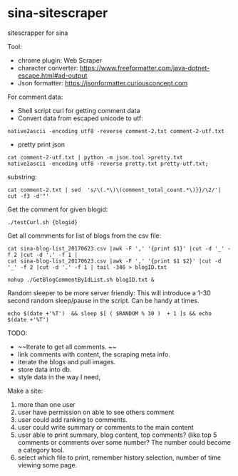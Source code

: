 # sina-sitescraper
sitescrapper for sina

Tool: 
- chrome plugin: Web Scraper
- character converter: https://www.freeformatter.com/java-dotnet-escape.html#ad-output
- Json formatter: https://jsonformatter.curiousconcept.com


For comment data: 
- Shell script curl for getting comment data
- Convert data from escaped unicode to utf: 
```
native2ascii -encoding utf8 -reverse comment-2.txt comment-2-utf.txt
```
- pretty print json 
```
cat comment-2-utf.txt | python -m json.tool >pretty.txt
native2ascii -encoding utf8 -reverse pretty.txt pretty-utf.txt;
```

substring: 
```
cat comment-2.txt | sed  's/\(.*\)\(comment_total_count.*\)}}/\2/'| cut -f3 -d'"'
```

Get the comment for given blogid: 
```
./testCurl.sh {blogid}
```

Get all commments for list of blogs from the csv file: 
```
cat sina-blog-list_20170623.csv |awk -F ',' '{print $1}' |cut -d '_' -f 2 |cut -d '.' -f 1 | 
cat sina-blog-list_20170623.csv |awk -F ',' '{print $1 $2}' |cut -d '_' -f 2 |cut -d '.' -f 1 | tail -346 > blogID.txt

nohup ./GetBlogCommentByIdList.sh blogID.txt & 
```
Random sleeper to be more server friendly: 
This will introduce a 1-30 second random sleep/pause in the script.  Can be handy at times.
```
echo $(date +'%T')  && sleep $[ ( $RANDOM % 30 )  + 1 ]s && echo $(date +'%T')
```

TODO: 
  - ~~Iterate to get all comments. ~~
  - link comments with content, the scraping meta info. 
  - iterate the blogs and pull images. 
  - store data into db. 
  - style data in the way I need,
  
Make a site: 
1. more than one user
2. user have permission on able to see others comment
3. user could add ranking to comments.
4. user could write summary or comments to the main content
5. user able to print summary, blog content, top comments? (like top 5 comments or comments over some number? The number could become a category tool. 
6. select which file to print, remember history selection, number of time viewing some page. 


  
